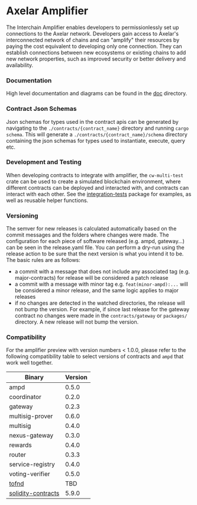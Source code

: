 # Axelar Amplifier

The Interchain Amplifier enables developers to permissionlessly set up connections to the Axelar network. Developers
gain access to Axelar's interconnected network of chains and can "amplify" their resources by paying the cost equivalent
to developing only one connection. They can establish connections between new ecosystems or existing chains to add new
network properties, such as improved security or better delivery and availability.

### Documentation

High level documentation and diagrams can be found in the [doc](doc/README.md) directory.

### Contract Json Schemas

Json schemas for types used in the contract apis can be generated by navigating to the `./contracts/{contract_name}`
directory and running `cargo schema`. This will generate a `./contracts/{contract_name}/schema` directory containing the
json schemas for types used to instantiate, execute, query etc.

### Development and Testing

When developing contracts to integrate with amplifier, the `cw-multi-test` crate can be used to create a simulated
blockchain environment, where different contracts can be deployed and interacted with, and contracts can interact with
each other. See the [integration-tests](integration-tests) package for examples, as well as reusable helper functions.

### Versioning

The semver for new releases is calculated automatically based on the commit messages and the folders where changes were
made. The configuration for each piece of software released (e.g. ampd, gateway...) can be seen in the release.yaml
file. You can perform a dry-run using the release action to be sure that the next version is what you intend it to be.
The basic rules are as follows:

- a commit with a message that does not include any associated tag (e.g. major-contracts) for release will be considered
  a patch release
- a commit with a message with minor tag e.g. `feat(minor-ampd):...` will be considered a minor release, and the same
  logic applies to major releases
- if no changes are detected in the watched directories, the release will not bump the version. For example, if since
  last release for the gateway contract no changes were made in the `contracts/gateway` or `packages/` directory. A new
  release will not bump the version.

### Compatibility

For the amplifier preview with version numbers < 1.0.0, please refer to the following compatibility table to select versions of 
contracts and `ampd` that work well together.

| Binary      | Version |
|-------------|---------|
| ampd              | 0.5.0 |
| coordinator       | 0.2.0 |
| gateway           | 0.2.3 |
| multisig-prover   | 0.6.0 |
| multisig          | 0.4.0 |
| nexus-gateway     | 0.3.0 |
| rewards           | 0.4.0 |
| router            | 0.3.3 |
| service-registry  | 0.4.0 |
| voting-verifier   | 0.5.0 |
| [tofnd](https://github.com/axelarnetwork/tofnd) | TBD |
| [solidity-contracts](https://github.com/axelarnetwork/axelar-gmp-sdk-solidity) | 5.9.0 |
